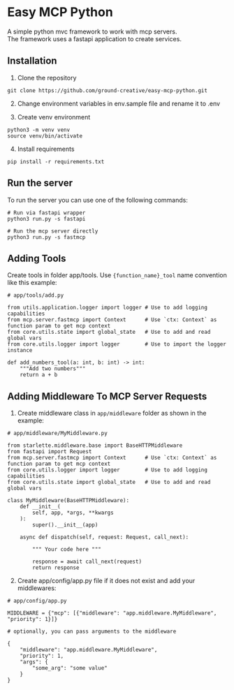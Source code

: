 # Easy MCP Python

A simple python mvc framework to work with mcp servers.<br>
The framework uses a fastapi application to create services.

## Installation

1. Clone the repository

```
git clone https://github.com/ground-creative/easy-mcp-python.git
```

2. Change environment variables in env.sample file and rename it to .env

3. Create venv environment

```
python3 -m venv venv
source venv/bin/activate
```

4. Install requirements

```
pip install -r requirements.txt
```

## Run the server

To run the server you can use one of the following commands:

```
# Run via fastapi wrapper
python3 run.py -s fastapi

# Run the mcp server directly
python3 run.py -s fastmcp
```

## Adding Tools

Create tools in folder app/tools. Use `{function_name}_tool` name convention like this example:

```
# app/tools/add.py

from utils.application.logger import logger # Use to add logging capabilities
from mcp.server.fastmcp import Context      # Use `ctx: Context` as function param to get mcp context
from core.utils.state import global_state   # Use to add and read global vars
from core.utils.logger import logger        # Use to import the logger instance

def add_numbers_tool(a: int, b: int) -> int:
    """Add two numbers"""
    return a + b
```

## Adding Middleware To MCP Server Requests

1. Create middleware class in `app/middleware` folder as shown in the example:

```
# app/middleware/MyMiddleware.py

from starlette.middleware.base import BaseHTTPMiddleware
from fastapi import Request
from mcp.server.fastmcp import Context      # Use `ctx: Context` as function param to get mcp context
from core.utils.logger import logger        # Use to add logging capabilities
from core.utils.state import global_state   # Use to add and read global vars

class MyMiddleware(BaseHTTPMiddleware):
    def __init__(
        self, app, *args, **kwargs
    ):
        super().__init__(app)

    async def dispatch(self, request: Request, call_next):

        """ Your code here """

        response = await call_next(request)
        return response

```

2. Create app/config/app.py file if it does not exist and add your middlewares:

```
# app/config/app.py

MIDDLEWARE = {"mcp": [{"middleware": "app.middleware.MyMiddleware", "priority": 1}]}

# optionally, you can pass arguments to the middleware

{
    "middleware": "app.middleware.MyMiddleware",
    "priority": 1,
    "args": {
        "some_arg": "some value"
    }
}
```
